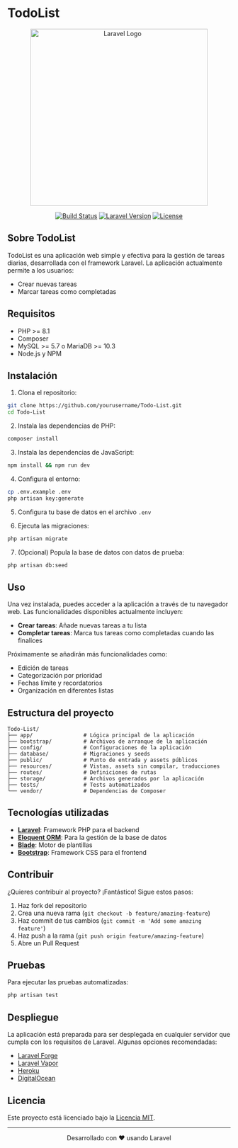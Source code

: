 # TodoList

<p align="center">
<img src="https://raw.githubusercontent.com/laravel/art/master/logo-lockup/5%20SVG/2%20CMYK/1%20Full%20Color/laravel-logolockup-cmyk-red.svg" width="400" alt="Laravel Logo">
</p>

<p align="center">
<a href="https://github.com/yourusername/Todo-List/actions"><img src="https://img.shields.io/github/workflow/status/yourusername/Todo-List/CI" alt="Build Status"></a>
<a href="https://packagist.org/packages/laravel/framework"><img src="https://img.shields.io/packagist/v/laravel/framework" alt="Laravel Version"></a>
<a href="https://opensource.org/licenses/MIT"><img src="https://img.shields.io/badge/License-MIT-green.svg" alt="License"></a>
</p>

## Sobre TodoList

TodoList es una aplicación web simple y efectiva para la gestión de tareas diarias, desarrollada con el framework Laravel. La aplicación actualmente permite a los usuarios:

- Crear nuevas tareas
- Marcar tareas como completadas

## Requisitos

- PHP >= 8.1
- Composer
- MySQL >= 5.7 o MariaDB >= 10.3
- Node.js y NPM

## Instalación

1. Clona el repositorio:
```bash
git clone https://github.com/yourusername/Todo-List.git
cd Todo-List
```

2. Instala las dependencias de PHP:
```bash
composer install
```

3. Instala las dependencias de JavaScript:
```bash
npm install && npm run dev
```

4. Configura el entorno:
```bash
cp .env.example .env
php artisan key:generate
```

5. Configura tu base de datos en el archivo `.env`

6. Ejecuta las migraciones:
```bash
php artisan migrate
```

7. (Opcional) Popula la base de datos con datos de prueba:
```bash
php artisan db:seed
```

## Uso

Una vez instalada, puedes acceder a la aplicación a través de tu navegador web. Las funcionalidades disponibles actualmente incluyen:

- **Crear tareas**: Añade nuevas tareas a tu lista
- **Completar tareas**: Marca tus tareas como completadas cuando las finalices

Próximamente se añadirán más funcionalidades como:
- Edición de tareas
- Categorización por prioridad
- Fechas límite y recordatorios
- Organización en diferentes listas

## Estructura del proyecto

```
Todo-List/
├── app/                # Lógica principal de la aplicación
├── bootstrap/          # Archivos de arranque de la aplicación
├── config/             # Configuraciones de la aplicación
├── database/           # Migraciones y seeds
├── public/             # Punto de entrada y assets públicos
├── resources/          # Vistas, assets sin compilar, traducciones
├── routes/             # Definiciones de rutas
├── storage/            # Archivos generados por la aplicación
├── tests/              # Tests automatizados
└── vendor/             # Dependencias de Composer
```

## Tecnologías utilizadas

- **[Laravel](https://laravel.com)**: Framework PHP para el backend
- **[Eloquent ORM](https://laravel.com/docs/eloquent)**: Para la gestión de la base de datos
- **[Blade](https://laravel.com/docs/blade)**: Motor de plantillas
- **[Bootstrap](https://getbootstrap.com)**: Framework CSS para el frontend

## Contribuir

¿Quieres contribuir al proyecto? ¡Fantástico! Sigue estos pasos:

1. Haz fork del repositorio
2. Crea una nueva rama (`git checkout -b feature/amazing-feature`)
3. Haz commit de tus cambios (`git commit -m 'Add some amazing feature'`)
4. Haz push a la rama (`git push origin feature/amazing-feature`)
5. Abre un Pull Request

## Pruebas

Para ejecutar las pruebas automatizadas:

```bash
php artisan test
```

## Despliegue

La aplicación está preparada para ser desplegada en cualquier servidor que cumpla con los requisitos de Laravel. Algunas opciones recomendadas:

- [Laravel Forge](https://forge.laravel.com)
- [Laravel Vapor](https://vapor.laravel.com)
- [Heroku](https://heroku.com)
- [DigitalOcean](https://digitalocean.com)

## Licencia

Este proyecto está licenciado bajo la [Licencia MIT](https://opensource.org/licenses/MIT).

---

<p align="center">Desarrollado con ❤️ usando Laravel</p>

